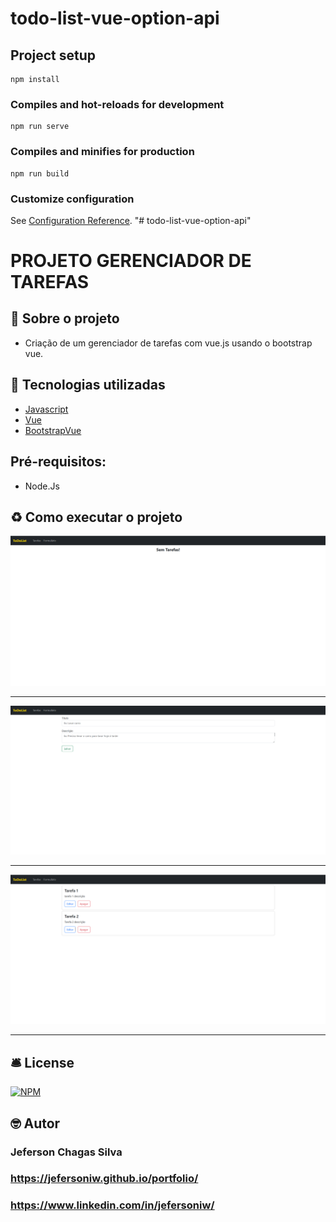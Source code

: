 # todo-list-vue-option-api

## Project setup

```
npm install
```

### Compiles and hot-reloads for development

```
npm run serve
```

### Compiles and minifies for production

```
npm run build
```

### Customize configuration

See [Configuration Reference](https://cli.vuejs.org/config/).
"# todo-list-vue-option-api"

# PROJETO GERENCIADOR DE TAREFAS

## 📖 Sobre o projeto

- Criação de um gerenciador de tarefas com vue.js usando o bootstrap vue.

## 🔨 Tecnologias utilizadas

- [Javascript](https://developer.mozilla.org/pt-BR/docs/Web/JavaScript)
- [Vue](https://vuejs.org/)
- [BootstrapVue](https://bootstrap-vue.org/)

## Pré-requisitos:

- Node.Js

## ♻️ Como executar o projeto

<img src="./public/img/todoList.png" />

<hr />

<img src="./public/img/todoList2.png" />

<hr />

<img src="./public/img/todoList3.png" />

<hr />

## 🛎️ License

[![NPM](https://img.shields.io/badge/license-MIT-green)](https://github.com/jefersoniw/atendimento_nodejs/blob/main/LICENSE)

## 🤓 Autor

### Jeferson Chagas Silva

### https://jefersoniw.github.io/portfolio/

### https://www.linkedin.com/in/jefersoniw/
